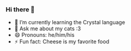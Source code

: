 ### Hi there 👋

- 🌱 I’m currently learning the Crystal language
- 💬 Ask me about my cats :3
- 😄 Pronouns: he/him/his
- ⚡ Fun fact: Cheese is my favorite food
